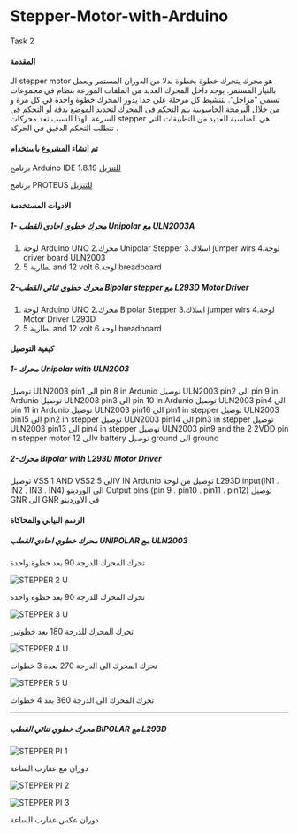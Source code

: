 # Stepper-Motor-with-Arduino
Task 2
 
 
 #### المقدمة
 الـ stepper motor هو محرك يتحرك خطوة بخطوة بدلا من الدوران المستمر ويعمل بالتيار المستمر. يوجد داخل المحرك العديد من الملفات الموزعة بنظام في مجموعات تسمى “مراحل”. بتنشيط كل مرحلة على حدا يدور المحرك خطوة واحدة في كل مرة و من خلال البرمجة الحاسوبية يتم التحكم في المحرك لتحديد الموضع بدقة أو التحكم في السرعة. لهذا السبب تعد محركات stepper هي المناسبة للعديد من التطبيقات التي تتطلب التحكم الدقيق في الحركة .



 
 
 #### تم انشاء المشروع باستخدام
 
 
  برنامج Arduino IDE 1.8.19 [للتنزيل](https://www.arduino.cc/en/software)
  
 برنامج PROTEUS [للتنزيل](https://www.labcenter.com/simulation/)
 
 
 
 
 #### الادوات المستخدمة
 
 ##### 1- محرك خطوي احادي القطب Unipolar مع ULN2003A


1. لوحة Arduino UNO
2.محرك  Unipolar Stepper
3.اسلاك jumper wirs
4.لوحة driver board ULN2003
5. بطارية  5 and 12 volt 
6.لوحة breadboard
 
 
 ##### 2-محرك خطوي ثنائي القطب Bipolar stepper مع L293D Motor Driver
 
 
 
1. لوحة Arduino UNO
2.محرك Bipolar Stepper
3.اسلاك jumper wirs
4.لوحة Motor Driver  L293D
5. بطارية  5 and 12 volt 
6.لوحة breadboard
 
 
 #### كيفية التوصيل
 
 ##### 1- محرك Unipolar with ULN2003
  توصيل ULN2003 pin1 الى  pin 8 in Ardunio
 توصيل ULN2003 pin2 الى  pin 9 in Ardunio
 توصيل ULN2003 pin3 الى  pin 10 in Ardunio
 توصيل ULN2003 pin4 الى pin 11 in Ardunio
 توصيل ULN2003 pin16 الى pin1 in stepper
 توصيل ULN2003 pin15 الى pin2 in stepper
توصيل ULN2003 pin14 الى pin3 in stepper
 توصيل ULN2003 pin13 الى pin4 in stepper
 توصيل ULN2003 pin9 and the 2 2VDD pin in stepper motor الى 12v battery 
 توصيل ground الى ground
 
 
 ##### 2-محرك Bipolar with L293D Motor Driver
 
 توصيل VSS 1 AND VSS2 الى 5V IN Ardunio 
 توصيل من لوحة L293D input(IN1 . IN2 . IN3 . IN4) الى الوردينو Output pins (pin 9 . pin10 . pin11 . pin12)
 توصيل GNR الى GNR في الاوردينو
 
 
 
 #### الرسم البياني والمحاكاة
 
 
 
 ##### محرك خطوي احادي القطب UNIPOLAR مع ULN2003
 
 
 
 
 
 

 
 تحرك المحرك للدرجة 90 بعد خطوة واحدة
 
 
 
 ![STEPPER 2 U](https://user-images.githubusercontent.com/109243989/179368170-932578ae-55de-4a15-af88-d1a866730d3e.JPG)

  تحرك المحرك للدرجة 90 بعد خطوة واحدة
 

 
 
 
 ![STEPPER 3 U](https://user-images.githubusercontent.com/109243989/179368176-a8ab2997-fbfe-4132-9d9b-eed8ba9c12a0.JPG)



 تحرك المحرك للدرجة 180 بعد خطوتين




![STEPPER 4 U](https://user-images.githubusercontent.com/109243989/179368180-ae4aaba9-a00c-4f5a-9843-5d23b12d44fd.JPG)



تحرك المحرك الى الدرجة 270 بعدة 3 خطوات  





![STEPPER 5 U](https://user-images.githubusercontent.com/109243989/179368186-60083b80-1f70-467a-b5f3-9871b27435fd.JPG)



تحرك المحرك الى الدرجة 360 بعد 4 خطوات 


 
 
 --------------------------------------------------------------------------------------------------------------------------------------------------------------------
 
 
 ##### محرك خطوي ثنائي القطب BIPOLAR مع L293D
 
 
 
 
 ![STEPPER PI 1](https://user-images.githubusercontent.com/109243989/179368610-039fc6be-2f6e-4bc6-ae4d-81b970826ce0.JPG)

 
 
 دوران مع عقارب الساعة 
 
 
 
 ![STEPPER PI 2](https://user-images.githubusercontent.com/109243989/179368630-2a8cd643-9623-40b3-8c3c-cd1176435485.JPG)

 
 
 
 
 
 
 ![STEPPER PI 3](https://user-images.githubusercontent.com/109243989/179368632-0cd621a2-a434-4c4e-807a-981c952a6166.JPG)

 
 دوران عكس عقارب الساعة 

 
